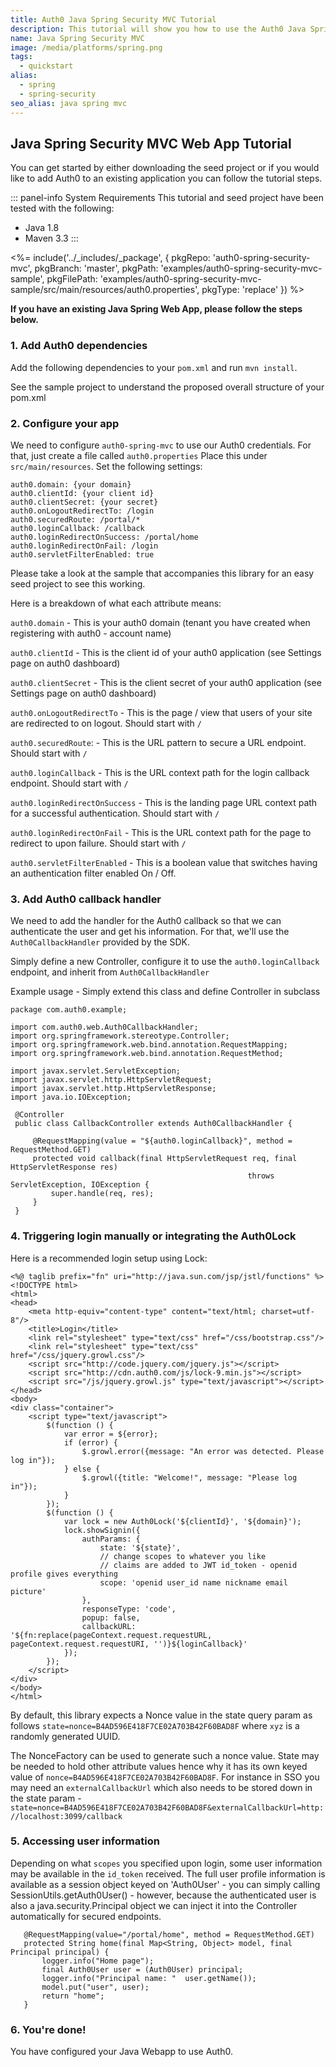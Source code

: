 ```yaml
---
title: Auth0 Java Spring Security MVC Tutorial
description: This tutorial will show you how to use the Auth0 Java Spring Security MVC SDK to add authentication and authorization to your web app.
name: Java Spring Security MVC
image: /media/platforms/spring.png
tags:
  - quickstart
alias:
  - spring
  - spring-security
seo_alias: java spring mvc
---
```


## Java Spring Security MVC Web App Tutorial

You can get started by either downloading the seed project or if you would like to add Auth0 to an existing application you can follow the tutorial steps.

::: panel-info System Requirements
This tutorial and seed project have been tested with the following:

* Java 1.8
* Maven 3.3
:::

<%= include('../_includes/_package', {
  pkgRepo: 'auth0-spring-security-mvc',
  pkgBranch: 'master',
  pkgPath: 'examples/auth0-spring-security-mvc-sample',
  pkgFilePath: 'examples/auth0-spring-security-mvc-sample/src/main/resources/auth0.properties',
  pkgType: 'replace'
}) %>

**If you have an existing Java Spring Web App, please follow the steps below.**

### 1. Add Auth0 dependencies

Add the following dependencies to your `pom.xml` and run `mvn install`.

See the sample project to understand the proposed overall structure of your pom.xml

### 2. Configure your app

We need to configure `auth0-spring-mvc` to use our Auth0 credentials. For that, just create a file called `auth0.properties`
Place this under `src/main/resources`. Set the following settings:

```
auth0.domain: {your domain}
auth0.clientId: {your client id}
auth0.clientSecret: {your secret}
auth0.onLogoutRedirectTo: /login
auth0.securedRoute: /portal/*
auth0.loginCallback: /callback
auth0.loginRedirectOnSuccess: /portal/home
auth0.loginRedirectOnFail: /login
auth0.servletFilterEnabled: true
```

Please take a look at the sample that accompanies this library for an easy seed project to see this working.

Here is a breakdown of what each attribute means:

`auth0.domain` - This is your auth0 domain (tenant you have created when registering with auth0 - account name)

`auth0.clientId` - This is the client id of your auth0 application (see Settings page on auth0 dashboard)

`auth0.clientSecret` - This is the client secret of your auth0 application (see Settings page on auth0 dashboard)

`auth0.onLogoutRedirectTo` - This is the page / view that users of your site are redirected to on logout. Should start with `/`

`auth0.securedRoute`: - This is the URL pattern to secure a URL endpoint. Should start with `/`

`auth0.loginCallback` -  This is the URL context path for the login callback endpoint. Should start with `/`

`auth0.loginRedirectOnSuccess` - This is the landing page URL context path for a successful authentication. Should start with `/`

`auth0.loginRedirectOnFail` - This is the URL context path for the page to redirect to upon failure. Should start with `/`

`auth0.servletFilterEnabled` - This is a boolean value that switches having an authentication filter enabled On / Off.


### 3. Add Auth0 callback handler

We need to add the handler for the Auth0 callback so that we can authenticate the user and get his information. For that, we'll use the `Auth0CallbackHandler` provided by the SDK.

Simply define a new Controller, configure it to use the `auth0.loginCallback` endpoint, and inherit from `Auth0CallbackHandler`

Example usage - Simply extend this class and define Controller in subclass

```
package com.auth0.example;

import com.auth0.web.Auth0CallbackHandler;
import org.springframework.stereotype.Controller;
import org.springframework.web.bind.annotation.RequestMapping;
import org.springframework.web.bind.annotation.RequestMethod;

import javax.servlet.ServletException;
import javax.servlet.http.HttpServletRequest;
import javax.servlet.http.HttpServletResponse;
import java.io.IOException;

 @Controller
 public class CallbackController extends Auth0CallbackHandler {

     @RequestMapping(value = "${auth0.loginCallback}", method = RequestMethod.GET)
     protected void callback(final HttpServletRequest req, final HttpServletResponse res)
                                                     throws ServletException, IOException {
         super.handle(req, res);
     }
 }
```

### 4. Triggering login manually or integrating the Auth0Lock

Here is a recommended login setup using Lock:

```
<%@ taglib prefix="fn" uri="http://java.sun.com/jsp/jstl/functions" %>
<!DOCTYPE html>
<html>
<head>
    <meta http-equiv="content-type" content="text/html; charset=utf-8"/>
    <title>Login</title>
    <link rel="stylesheet" type="text/css" href="/css/bootstrap.css"/>
    <link rel="stylesheet" type="text/css" href="/css/jquery.growl.css"/>
    <script src="http://code.jquery.com/jquery.js"></script>
    <script src="http://cdn.auth0.com/js/lock-9.min.js"></script>
    <script src="/js/jquery.growl.js" type="text/javascript"></script>
</head>
<body>
<div class="container">
    <script type="text/javascript">
        $(function () {
            var error = ${error};
            if (error) {
                $.growl.error({message: "An error was detected. Please log in"});
            } else {
                $.growl({title: "Welcome!", message: "Please log in"});
            }
        });
        $(function () {
            var lock = new Auth0Lock('${clientId}', '${domain}');
            lock.showSignin({
                authParams: {
                    state: '${state}',
                    // change scopes to whatever you like
                    // claims are added to JWT id_token - openid profile gives everything
                    scope: 'openid user_id name nickname email picture'
                },
                responseType: 'code',
                popup: false,
                callbackURL: '${fn:replace(pageContext.request.requestURL, pageContext.request.requestURI, '')}${loginCallback}'
            });
        });
    </script>
</div>
</body>
</html>
```

By default, this library expects a Nonce value in the state query param as follows `state=nonce=B4AD596E418F7CE02A703B42F60BAD8F` where `xyz`
is a randomly generated UUID.

The NonceFactory can be used to generate such a nonce value. State may be needed to hold other attribute values hence why it has its
own keyed value of `nonce=B4AD596E418F7CE02A703B42F60BAD8F`. For instance in SSO you may need an `externalCallbackUrl` which also needs
to be stored down in the state param - `state=nonce=B4AD596E418F7CE02A703B42F60BAD8F&externalCallbackUrl=http://localhost:3099/callback`


### 5. Accessing user information

Depending on what `scopes` you specified upon login, some user information may be available in the `id_token` received.
The full user profile information is available as a session object keyed on 'Auth0User' - you can simply calling
SessionUtils.getAuth0User() - however, because the authenticated user is also a java.security.Principal object we can
inject it into the Controller automatically for secured endpoints.

```
   @RequestMapping(value="/portal/home", method = RequestMethod.GET)
   protected String home(final Map<String, Object> model, final Principal principal) {
       logger.info("Home page");
       final Auth0User user = (Auth0User) principal;
       logger.info("Principal name: "  user.getName());
       model.put("user", user);
       return "home";
   }
```

### 6. You're done!

You have configured your Java Webapp to use Auth0.